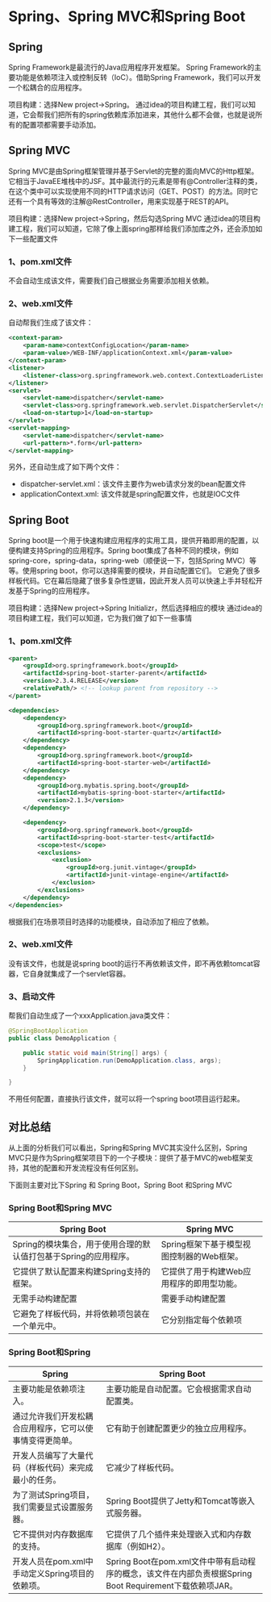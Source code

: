 # Spring、Spring MVC和Spring Boot

## Spring
Spring Framework是最流行的Java应用程序开发框架。 Spring Framework的主要功能是依赖项注入或控制反转（IoC）。借助Spring Framework，我们可以开发一个松耦合的应用程序。

项目构建：选择New project->Spring。
通过idea的项目构建工程，我们可以知道，它会帮我们把所有的spring依赖库添加进来，其他什么都不会做，也就是说所有的配置项都需要手动添加。


## Spring MVC
Spring MVC是由Spring框架管理并基于Servlet的完整的面向MVC的Http框架。它相当于JavaEE堆栈中的JSF。其中最流行的元素是带有@Controller注释的类，在这个类中可以实现使用不同的HTTP请求访问（GET、POST）的方法。同时它还有一个具有等效的注解@RestController，用来实现基于REST的API。

项目构建：选择New project->Spring，然后勾选Spring MVC
通过idea的项目构建工程，我们可以知道，它除了像上面spring那样给我们添加库之外，还会添加如下一些配置文件

### 1、pom.xml文件
不会自动生成该文件，需要我们自己根据业务需要添加相关依赖。

### 2、web.xml文件
自动帮我们生成了该文件：
```xml
<context-param>
	<param-name>contextConfigLocation</param-name>
	<param-value>/WEB-INF/applicationContext.xml</param-value>
</context-param>
<listener>
	<listener-class>org.springframework.web.context.ContextLoaderListener</listener-class>
</listener>
<servlet>
	<servlet-name>dispatcher</servlet-name>
	<servlet-class>org.springframework.web.servlet.DispatcherServlet</servlet-class>
	<load-on-startup>1</load-on-startup>
</servlet>
<servlet-mapping>
	<servlet-name>dispatcher</servlet-name>
	<url-pattern>*.form</url-pattern>
</servlet-mapping>
```
另外，还自动生成了如下两个文件：
* dispatcher-servlet.xml：该文件主要作为web请求分发的bean配置文件
* applicationContext.xml: 该文件就是spring配置文件，也就是IOC文件

## Spring Boot
Spring boot是一个用于快速构建应用程序的实用工具，提供开箱即用的配置，以便构建支持Spring的应用程序。Spring boot集成了各种不同的模块，例如spring-core，spring-data，spring-web（顺便说一下，包括Spring MVC）等等。使用spring boot，你可以选择需要的模块，并自动配置它们。
它避免了很多样板代码。它在幕后隐藏了很多复杂性逻辑，因此开发人员可以快速上手并轻松开发基于Spring的应用程序。

项目构建：选择New project->Spring Initializr，然后选择相应的模块
通过idea的项目构建工程，我们可以知道，它为我们做了如下一些事情

### 1、pom.xml文件
```xml
<parent>
	<groupId>org.springframework.boot</groupId>
	<artifactId>spring-boot-starter-parent</artifactId>
	<version>2.3.4.RELEASE</version>
	<relativePath/> <!-- lookup parent from repository -->
</parent>

<dependencies>
	<dependency>
		<groupId>org.springframework.boot</groupId>
		<artifactId>spring-boot-starter-quartz</artifactId>
	</dependency>
	<dependency>
		<groupId>org.springframework.boot</groupId>
		<artifactId>spring-boot-starter-web</artifactId>
	</dependency>
	<dependency>
		<groupId>org.mybatis.spring.boot</groupId>
		<artifactId>mybatis-spring-boot-starter</artifactId>
		<version>2.1.3</version>
	</dependency>

	<dependency>
		<groupId>org.springframework.boot</groupId>
		<artifactId>spring-boot-starter-test</artifactId>
		<scope>test</scope>
		<exclusions>
			<exclusion>
				<groupId>org.junit.vintage</groupId>
				<artifactId>junit-vintage-engine</artifactId>
			</exclusion>
		</exclusions>
	</dependency>
</dependencies>
```
根据我们在场景项目时选择的功能模块，自动添加了相应了依赖。

### 2、web.xml文件
没有该文件，也就是说spring boot的运行不再依赖该文件，即不再依赖tomcat容器，它自身就集成了一个servlet容器。

### 3、启动文件
帮我们自动生成了一个xxxApplication.java类文件：
```java
@SpringBootApplication
public class DemoApplication {

    public static void main(String[] args) {
        SpringApplication.run(DemoApplication.class, args);
    }

}
```
不用任何配置，直接执行该文件，就可以将一个spring boot项目运行起来。

## 对比总结
从上面的分析我们可以看出，Spring和Spring MVC其实没什么区别，Spring MVC只是作为Spring框架项目下的一个子模块：提供了基于MVC的web框架支持，其他的配置和开发流程没有任何区别。

下面则主要对比下Spring 和 Spring Boot，Spring Boot 和Spring MVC
### Spring Boot和Spring MVC
| Spring Boot                                                  | Spring MVC                                |
| ------------------------------------------------------------ | ----------------------------------------- |
| Spring的模块集合，用于使用合理的默认值打包基于Spring的应用程序。 | Spring框架下基于模型视图控制器的Web框架。 |
| 它提供了默认配置来构建Spring支持的框架。                     | 它提供了用于构建Web应用程序的即用型功能。 |
| 无需手动构建配置                                             | 需要手动构建配置                          |
| 它避免了样板代码，并将依赖项包装在一个单元中。 | 它分别指定每个依赖项

### Spring Boot和Spring
| Spring                                                   | Spring Boot                                                  |
| -------------------------------------------------------- | ------------------------------------------------------------ |
| 主要功能是依赖项注入。                                   | 主要功能是自动配置。它会根据需求自动配置类。                 |
| 通过允许我们开发松耦合应用程序，它可以使事情变得更简单。 | 它有助于创建配置更少的独立应用程序。                         |
| 开发人员编写了大量代码（样板代码）来完成最小的任务。     | 它减少了样板代码。                                           |
| 为了测试Spring项目，我们需要显式设置服务器。             | Spring Boot提供了Jetty和Tomcat等嵌入式服务器。               |
| 它不提供对内存数据库的支持。                             | 它提供了几个插件来处理嵌入式和内存数据库（例如H2）。         |
| 开发人员在pom.xml中手动定义Spring项目的依赖项。          | Spring Boot在pom.xml文件中带有启动程序的概念，该文件在内部负责根据Spring Boot Requirement下载依赖项JAR。 |